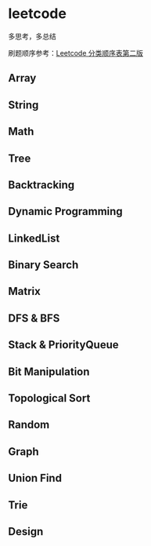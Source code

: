 # leetcode
多思考，多总结

刷题顺序参考：[Leetcode 分类顺序表第二版](https://cspiration.com/leetcodeClassification)

## Array

## String

## Math

## Tree

## Backtracking

## Dynamic Programming

## LinkedList

## Binary Search

## Matrix

## DFS & BFS

## Stack & PriorityQueue

## Bit Manipulation

## Topological Sort

## Random

## Graph

## Union Find

## Trie

## Design


